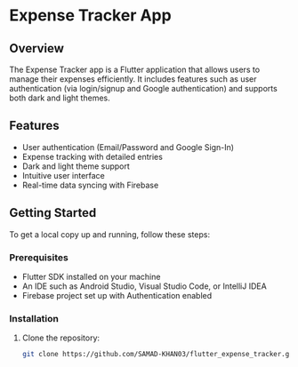 # Expense Tracker App

## Overview

The Expense Tracker app is a Flutter application that allows users to manage their expenses efficiently. It includes features such as user authentication (via login/signup and Google authentication) and supports both dark and light themes.

## Features

- User authentication (Email/Password and Google Sign-In)
- Expense tracking with detailed entries
- Dark and light theme support
- Intuitive user interface
- Real-time data syncing with Firebase

## Getting Started

To get a local copy up and running, follow these steps:

### Prerequisites

- Flutter SDK installed on your machine
- An IDE such as Android Studio, Visual Studio Code, or IntelliJ IDEA
- Firebase project set up with Authentication enabled

### Installation

1. Clone the repository:
   ```bash
   git clone https://github.com/SAMAD-KHAN03/flutter_expense_tracker.git
